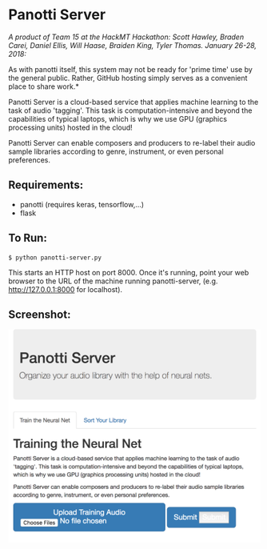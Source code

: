 # Panotti Server

*A product of Team 15 at the HackMT Hackathon: Scott Hawley, Braden Carei, Daniel Ellis, Will Haase, Braiden King, Tyler Thomas. January 26-28, 2018:*  

As with panotti itself, this system may not be ready for 'prime time' use by the general public.  Rather, GitHub hosting simply serves as a convenient place to share work.*

Panotti Server is a cloud-based service that applies machine learning to the task of audio 'tagging'.
This task is computation-intensive and beyond the capabilities of typical laptops, which is why we use GPU (graphics processing units) hosted in the cloud!

Panotti Server can enable composers and producers to re-label their audio sample libraries
according to genre, instrument, or even personal preferences.

## Requirements:
- panotti (requires keras, tensorflow,...)
- flask

## To Run:

    $ python panotti-server.py

This starts an HTTP host on port 8000.  Once it's running, point your web browser to the URL of the machine running panotti-server,
(e.g. http://127.0.0.1:8000 for localhost).

## Screenshot:
![screenshot](screenshot.png)
